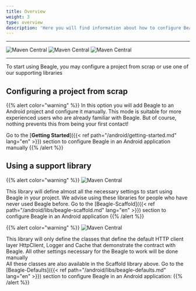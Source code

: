 ```yaml
---
title: Overview
weight: 3
type: overview
description: 'Here you will find information about how to configure Beagle in a Android application'
---
```


---

![Maven Central](https://img.shields.io/maven-central/v/br.com.zup.beagle/beagle-scaffold?color=green&label=Beagle-Scaffold)
![Maven Central](https://img.shields.io/maven-central/v/br.com.zup.beagle/beagle-defaults?color=green&label=Beagle-Defaults)
![Maven Central](https://img.shields.io/maven-central/v/br.com.zup.beagle/android?label=Beagle)

<hr>

To start using Beagle, you may configure a project from scrap or use one of our supporting libraries

## Configuring a project from scrap
{{% alert color="warning" %}}
In this option you will add Beagle to an Android project and configure it manually. This mode is suitable for more experienced users who are already familiar with Beagle. But of course, nothing prevents this from being your first contact!

Go to the [**Getting Started**]({{< ref path="/android/getting-started.md" lang="en" >}}) section to configure Beagle in an Android application manually
{{% /alert %}}

## Using a support library

{{% alert color="warning" %}}
![Maven Central](https://img.shields.io/maven-central/v/br.com.zup.beagle/beagle-scaffold?color=green&label=Beagle-Scaffold)

This library will define almost all the necessary settings to start using Beagle in your project. We advise using these libraries for people who have never used Beagle before. Go to the [Beagle-Scaffold]({{< ref path="/android/libs/beagle-scaffold.md" lang="en" >}}) section to configure Beagle in an Android application
{{% /alert %}}

{{% alert color="warning" %}}
![Maven Central](https://img.shields.io/maven-central/v/br.com.zup.beagle/beagle-defaults?color=green&label=Beagle-Defaults)

This library will only define the classes that define the default HTTP client layer HttpClient, Logger and Cache that demonstrate the contract with Beagle. All other settings necessary for the Beagle to work will be done manually<br>All these classes are also available in the Scaffold library above. Go to the [Beagle-Defaults]({{< ref path="/android/libs/beagle-defaults.md" lang="en" >}}) section to configure Beagle in an Android application:
{{% /alert %}}